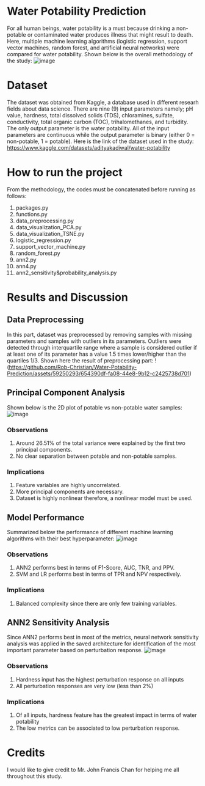 # Water Potability Prediction
For all human beings, water potability is a must because drinking a non-potable or contaminated water produces illness that might result to death. Here, multiple machine learning algorithms (logistic regression, support vector machines, random forest, and artificial neural networks) were compared for water potability. Shown below is the overall methodology of the study: 
![image](https://github.com/Rob-Christian/Water-Potability-Prediction/assets/59250293/e3d6fdd4-a6df-4314-bc51-c97e00c2db49)
# Dataset
The dataset was obtained from Kaggle, a database used in different researh fields about data science. There are nine (9) input parameters namely; pH value, hardness, total dissolved solids (TDS), chloramines, sulfate, conductivity, total organic carbon (TOC), trihalomethanes, and turbidity. The only output parameter is the water potability. All of the input parameters are continuous while the output parameter is binary (either 0 = non-potable, 1 = potable). Here is the link of the dataset used in the study: https://www.kaggle.com/datasets/adityakadiwal/water-potability
# How to run the project
From the methodology, the codes must be concatenated before running as follows:
1. packages.py
2. functions.py
3. data_preprocessing.py
4. data_visualization_PCA.py
5. data_visualization_TSNE.py
6. logistic_regression.py
7. support_vector_machine.py
8. random_forest.py
9. ann2.py
10. ann4.py
11. ann2_sensitivity&probability_analysis.py
# Results and Discussion
## Data Preprocessing
In this part, dataset was preprocessed by removing samples with missing parameters and samples with outliers in its parameters. Outliers were detected through interquartile range where a sample is considered outlier if at least one of its parameter has a value 1.5 times lower/higher than the quartiles 1/3. Shown here the result of preprocessing part:
!(https://github.com/Rob-Christian/Water-Potability-Prediction/assets/59250293/654390df-fa08-44e8-9b12-c2425738d701)
## Principal Component Analysis
Shown below is the 2D plot of potable vs non-potable water samples:
![image](https://github.com/Rob-Christian/Water-Potability-Prediction/assets/59250293/180ef00d-bb66-47dd-8e85-96bf704ca174)
### Observations
1. Around 26.51% of the total variance were explained by the first two principal components.
2. No clear separation between potable and non-potable samples.
### Implications
1. Feature variables are highly uncorrelated.
2. More principal components are necessary.
3. Dataset is highly nonlinear therefore, a nonlinear model must be used.
## Model Performance
Summarized below the performance of different machine learning algorithms with their best hyperparameter:
![image](https://github.com/Rob-Christian/Water-Potability-Prediction/assets/59250293/510ded20-91d5-4ebd-be7f-9c4012e74cad)
### Observations
1. ANN2 performs best in terms of F1-Score, AUC, TNR, and PPV.
2. SVM and LR performs best in terms of TPR and NPV respectively.
### Implications
1. Balanced complexity since there are only few training variables.
## ANN2 Sensitivity Analysis
Since ANN2 performs best in most of the metrics, neural network sensitivity analysis was applied in the saved architecture for identification of the most important parameter based on perturbation response.
![image](https://github.com/Rob-Christian/Water-Potability-Prediction/assets/59250293/f9a8ce43-e994-4b6c-b934-c8c2f03d423c)
### Observations
1. Hardness input has the highest perturbation response on all inputs
2. All perturbation responses are very low (less than 2%)
### Implications
1. Of all inputs, hardness feature has the greatest impact in terms of water potability
2. The low metrics can be associated to low perturbation response.
# Credits
I would like to give credit to Mr. John Francis Chan for helping me all throughout this study.
